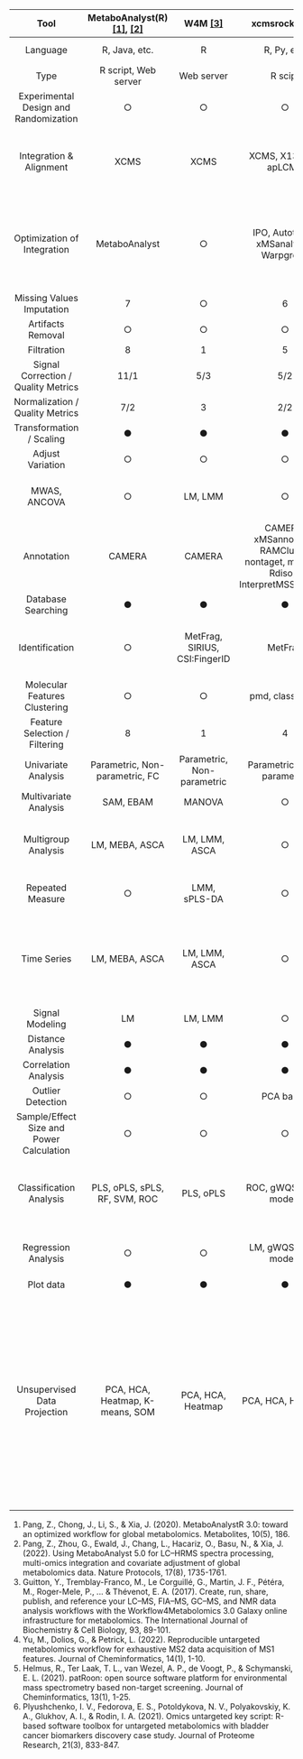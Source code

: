  |                    __Tool__                    |           __MetaboAnalyst(R)__ [[1]](https://www.mdpi.com/2218-1989/10/5/186), [[2]](https://www.nature.com/articles/s41596-022-00710-w)           |              __W4M__ [[3]](https://www.sciencedirect.com/science/article/abs/pii/S1357272517301577?via%3Dihub)              |                                     __xcmsrocker__ [[4]](https://jcheminf.biomedcentral.com/articles/10.1186/s13321-022-00586-8)                                   |                      __patRoon__ [[5]](https://jcheminf.biomedcentral.com/articles/10.1186/s13321-020-00477-w)                    |                                        ___OUKS___ [[6]](https://pubs.acs.org/doi/full/10.1021/acs.jproteome.1c00392)                                       |
|:------------------------------------------:|:-----------------------------:|:-------------------------------:|:---------------------------------------------------------------------------------:|:-------------------------------------------------:|:----------------------------------------------------------------------------------:|
|                  Language                  |              R, Java, etc.              |                R                |                                         R, Py, etc.                                         |                         R, C++, JS, etc.                         |                                          R                                         |
|                    Type                    |        R script, Web server       |            Web server           |                                      R scipt                                      |                      R script                     |                                      R script                                      |
|   Experimental   Design and Randomization  |                 ○                 |                ○                |                                         ○                                         |                         ○                         |                                          ●                                         |
|          Integration & Alignment           |                XCMS               |               XCMS              |                                XCMS, X13CMS, apLCMS                               |       XCMS, OpenMS, enviPick,   DataAnalysis, KPIC2, SIRIUS, SAFD      |                                        XCMS                                        |
|        Optimization   of Integration       |           MetaboAnalyst           |                ○                |                      IPO, Autotuner, xMSanalyzer, Warpgroup                     |                         ○                         |              IPO,<br>Autotuner,<br>MetaboAnalyst,   <br>Warpgroup,<br> ncGTW,<br> Paramounter, <br>cpc, <br>XCMS           |
|         Missing   Values Imputation        |                 7                 |               ○                |                                         6                                         |                         ○                         |                                         18                                         |
|              Artifacts Removal             |                 ○                 |                ○                |                                         ○                                         |                         ○                         |                                       MetProc                                      |
|                 Filtration                 |                 8                 |                1                |                                         5                                         |                         10                        |                                         11                                         |
|              Signal Correction /<br> Quality Metrics            |                11/1               |               5/3               |                                        5/2                                        |                         ○                         |                                        36/18                                       |
|                Normalization  /<br> Quality Metrics             |                7/2                |                3                |                                        2/2                                        |                         ○                         |                                         8/5                                        |
|          Transformation / Scaling          |                 ●                 |                ●                |                                         ●                                         |                         ○                         |                                          ●                                         |
|              Adjust Variation              |                 ○                 |                ○                |                                         ○                                         |                         ○                         |                           LM, LMM, GAM, GAMM                          |
|               MWAS,   ANCOVA               |                 ○                 |             LM, LMM             |                                         ○                                         |                         ○                         |                  LM, LMM, GAM, GAMM,   DRC, GLM, GLMM, correlation                 |
|                 Annotation                 |               CAMERA              |              CAMERA             | CAMERA, xMSannotator,   RAMClustR, nontaget, mzUnity, Rdisop, InterpretMSSpectrum |           CAMERA, nontarget, RAMClustR, OpenMS, cliqueMS         |                   CAMERA, xMSannotator,   RAMClustR, mWISE, metID, MetaboAnnotation                  |
|            Database   Searching            |                 ●                 |                ●                |                                         ●                                         |                         ●                         |                                          ●                                         |
|               Identification               |                 ○                 | MetFrag, SIRIUS,   CSI:FingerID |                                      MetFrag                                      | MetFrag, SIRIUS,   CSI:FingerID, GenForm, Bruker  |                                          ○                                         |
|        Molecular Features Clustering       |                 ○                 |                ○                |                                  pmd, classyfireR                                 |                        rcdk                       |                                  NoTaMe, pmd, CROP                                 |
|        Feature Selection / Filtering       |                 8                 |                1                |                                         4                                         |                         ○                         |                                         21                                         |
|             Univariate Analysis            | Parametric,   Non-parametric, FC  |  Parametric,   Non-parametric   |                           Parametric,   Non-parametric                            |                         ○                         |                    Parametric,   Non-parametric, FC, Moderated                     |
|           Multivariate   Analysis          |             SAM, EBAM             |              MANOVA             |                                         ○                                         |                         ○                         |                                  MANOVA, PERMANOVA                                 |
|            Multigroup   Analysis           |           LM, MEBA, ASCA          |          LM, LMM, ASCA          |                                         ○                                         |                         ○                         |                LM, LMM, GAM, GAMM, DRC, ASCA, PLS, sPLS, 2D FDR, PVCA, PC-PR2               |
|              Repeated Measure              |                 ○                 |           LMM, sPLS-DA          |                                         ○                                         |                         ○                         |                         LM, LMM, GAM, GAMM, DRC, sPLS-DA                         |
|                 Time Series                |           LM, MEBA, ASCA          |          LM, LMM, ASCA          |                                         ○                                         |                         ○                         | LM, LMM, GAM, GAMM,   DRC,  PVCA, PC-PR2, MEBA, ASCA,   DROmics, TOXcms, timeOmics, polyPK |
|                 Signal Modeling                |           LM          |          LM, LMM          |                                         ○                                         |                         ○                         | LM, LMM, GAM, GAMM,   DRC|
|             Distance   Analysis            |                 ●                 |                ●                |                                         ●                                         |                         ○                         |                                          ●                                         |
|           Correlation   Analysis           |                 ●                 |                ●                |                                         ●                                         |                         ○                         |                                          ●                                         |
|             Outlier   Detection            |                 ○                 |                ○                |                                     PCA based                                     |                         ○                         |                                      PCA based                                     |
| Sample/Effect   Size and Power Calculation |                 ○                 |                ○                |                                         ○                                         |                         ○                         |                                          ●                                         |
|           Classification Analysis          |      PLS, oPLS, sPLS, RF, SVM, ROC     |            PLS, oPLS            |                              ROC, gWQS, caret models                              |                         ○                         |    PLS, oPLS, RF, SVM,   PAM, ROC, GLM, gWQS, Penalized, Stepwise, caret models    |
|            Regression   Analysis           |                 ○                 |                ○                |                               LM, gWQS, caret models                              |                         LM                        |                 LM, GLM, Penalized,   Stepwise, gWQS, caret models                 |
|                  Plot data                 |                 ●                 |                ●                |                                         ●                                         |                         ○                         |                                          ●                                         |
|       Unsupervised   Data Projection       | PCA, HCA, Heatmap,   K-means, SOM |        PCA, HCA, Heatmap        |                                 PCA, HCA, Heatmap                                 |                         ○                         |       PCA, HCA, Heatmap,   K-means, t-SNE, HCA on PCA, DBSCAN, HDBSCAN, Spectral Clustering, UMAP, MCLUST, MDS, LLE, IsoMap, Laplacian Score, Diffusion Maps, kernel PCA, sparse PCA, ICA, FA, NMF, PAM, CLARA, Fuzzy Clustering, Validation clustering       |

1. Pang, Z., Chong, J., Li, S., & Xia, J. (2020). MetaboAnalystR 3.0: toward an optimized workflow for global metabolomics. Metabolites, 10(5), 186.
2. Pang, Z., Zhou, G., Ewald, J., Chang, L., Hacariz, O., Basu, N., & Xia, J. (2022). Using MetaboAnalyst 5.0 for LC–HRMS spectra processing, multi-omics integration and covariate adjustment of global metabolomics data. Nature Protocols, 17(8), 1735-1761.
3. Guitton, Y., Tremblay-Franco, M., Le Corguillé, G., Martin, J. F., Pétéra, M., Roger-Mele, P., ... & Thévenot, E. A. (2017). Create, run, share, publish, and reference your LC–MS, FIA–MS, GC–MS, and NMR data analysis workflows with the Workflow4Metabolomics 3.0 Galaxy online infrastructure for metabolomics. The International Journal of Biochemistry & Cell Biology, 93, 89-101.
4. Yu, M., Dolios, G., & Petrick, L. (2022). Reproducible untargeted metabolomics workflow for exhaustive MS2 data acquisition of MS1 features. Journal of Cheminformatics, 14(1), 1-10.
5. Helmus, R., Ter Laak, T. L., van Wezel, A. P., de Voogt, P., & Schymanski, E. L. (2021). patRoon: open source software platform for environmental mass spectrometry based non-target screening. Journal of Cheminformatics, 13(1), 1-25.
6. Plyushchenko, I. V., Fedorova, E. S., Potoldykova, N. V., Polyakovskiy, K. A., Glukhov, A. I., & Rodin, I. A. (2021). Omics untargeted key script: R-based software toolbox for untargeted metabolomics with bladder cancer biomarkers discovery case study. Journal of Proteome Research, 21(3), 833-847.
